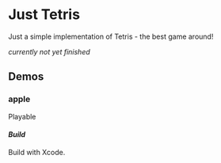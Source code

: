 # Just Tetris

Just a simple implementation of Tetris - the best game around!

*currently not yet finished*

## Demos

### **apple**
Playable

#### *Build*
Build with Xcode.
